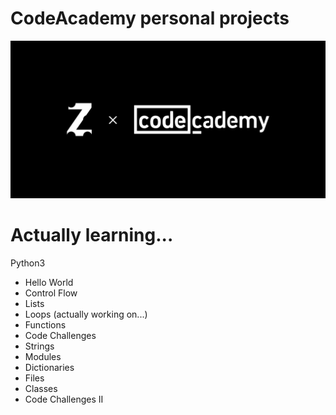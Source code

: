 # CodeAcademy personal projects
<img src="repository-cover.png"/>

# Actually learning...
Python3
- Hello World
- Control Flow
- Lists
- Loops (actually working on...)
- Functions
- Code Challenges
- Strings
- Modules
- Dictionaries
- Files
- Classes
- Code Challenges II
